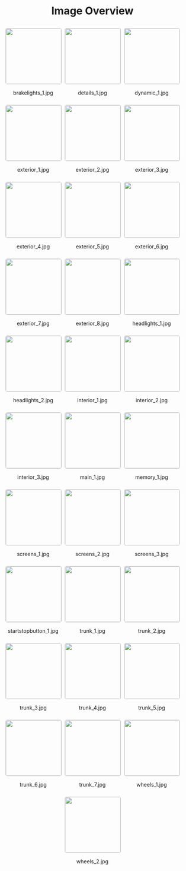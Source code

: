 <style>
    .image-gallery {
        display: flex;
        flex-wrap: wrap;
        gap: 10px;
        justify-content: center;
        padding: 10px;
    }
    .image-gallery img {
        width: 150px;
        height: auto;
        border: 1px solid #ddd;
        border-radius: 5px;
    }
    .image-gallery div {
        flex: 1 1 calc(33.333% - 20px); /* Three images per row on large screens */
        max-width: 150px;
        text-align: center;
    }
    @media (max-width: 768px) {
        .image-gallery div {
            flex: 1 1 calc(50% - 20px); /* Two images per row on medium screens */
        }
    }
    @media (max-width: 480px) {
        .image-gallery div {
            flex: 1 1 100%; /* One image per row on small screens */
        }
    }
</style>
<h1 style ="text-align: center;"> Image Overview </h1> <div class="image-gallery">
<div>
<img src="https://media.evkx.net/multimedia/models/opel/astra/astra_sports_tourer_electric/brakelights_1_st.jpg">
<p>brakelights_1.jpg</p>
</div>
<div>
<img src="https://media.evkx.net/multimedia/models/opel/astra/astra_sports_tourer_electric/details_1_st.jpg">
<p>details_1.jpg</p>
</div>
<div>
<img src="https://media.evkx.net/multimedia/models/opel/astra/astra_sports_tourer_electric/dynamic_1_st.jpg">
<p>dynamic_1.jpg</p>
</div>
<div>
<img src="https://media.evkx.net/multimedia/models/opel/astra/astra_sports_tourer_electric/exterior_1_st.jpg">
<p>exterior_1.jpg</p>
</div>
<div>
<img src="https://media.evkx.net/multimedia/models/opel/astra/astra_sports_tourer_electric/exterior_2_st.jpg">
<p>exterior_2.jpg</p>
</div>
<div>
<img src="https://media.evkx.net/multimedia/models/opel/astra/astra_sports_tourer_electric/exterior_3_st.jpg">
<p>exterior_3.jpg</p>
</div>
<div>
<img src="https://media.evkx.net/multimedia/models/opel/astra/astra_sports_tourer_electric/exterior_4_st.jpg">
<p>exterior_4.jpg</p>
</div>
<div>
<img src="https://media.evkx.net/multimedia/models/opel/astra/astra_sports_tourer_electric/exterior_5_st.jpg">
<p>exterior_5.jpg</p>
</div>
<div>
<img src="https://media.evkx.net/multimedia/models/opel/astra/astra_sports_tourer_electric/exterior_6_st.jpg">
<p>exterior_6.jpg</p>
</div>
<div>
<img src="https://media.evkx.net/multimedia/models/opel/astra/astra_sports_tourer_electric/exterior_7_st.jpg">
<p>exterior_7.jpg</p>
</div>
<div>
<img src="https://media.evkx.net/multimedia/models/opel/astra/astra_sports_tourer_electric/exterior_8_st.jpg">
<p>exterior_8.jpg</p>
</div>
<div>
<img src="https://media.evkx.net/multimedia/models/opel/astra/astra_sports_tourer_electric/headlights_1_st.jpg">
<p>headlights_1.jpg</p>
</div>
<div>
<img src="https://media.evkx.net/multimedia/models/opel/astra/astra_sports_tourer_electric/headlights_2_st.jpg">
<p>headlights_2.jpg</p>
</div>
<div>
<img src="https://media.evkx.net/multimedia/models/opel/astra/astra_sports_tourer_electric/interior_1_st.jpg">
<p>interior_1.jpg</p>
</div>
<div>
<img src="https://media.evkx.net/multimedia/models/opel/astra/astra_sports_tourer_electric/interior_2_st.jpg">
<p>interior_2.jpg</p>
</div>
<div>
<img src="https://media.evkx.net/multimedia/models/opel/astra/astra_sports_tourer_electric/interior_3_st.jpg">
<p>interior_3.jpg</p>
</div>
<div>
<img src="https://media.evkx.net/multimedia/models/opel/astra/astra_sports_tourer_electric/main_1_st.jpg">
<p>main_1.jpg</p>
</div>
<div>
<img src="https://media.evkx.net/multimedia/models/opel/astra/astra_sports_tourer_electric/memory_1_st.jpg">
<p>memory_1.jpg</p>
</div>
<div>
<img src="https://media.evkx.net/multimedia/models/opel/astra/astra_sports_tourer_electric/screens_1_st.jpg">
<p>screens_1.jpg</p>
</div>
<div>
<img src="https://media.evkx.net/multimedia/models/opel/astra/astra_sports_tourer_electric/screens_2_st.jpg">
<p>screens_2.jpg</p>
</div>
<div>
<img src="https://media.evkx.net/multimedia/models/opel/astra/astra_sports_tourer_electric/screens_3_st.jpg">
<p>screens_3.jpg</p>
</div>
<div>
<img src="https://media.evkx.net/multimedia/models/opel/astra/astra_sports_tourer_electric/startstopbutton_1_st.jpg">
<p>startstopbutton_1.jpg</p>
</div>
<div>
<img src="https://media.evkx.net/multimedia/models/opel/astra/astra_sports_tourer_electric/trunk_1_st.jpg">
<p>trunk_1.jpg</p>
</div>
<div>
<img src="https://media.evkx.net/multimedia/models/opel/astra/astra_sports_tourer_electric/trunk_2_st.jpg">
<p>trunk_2.jpg</p>
</div>
<div>
<img src="https://media.evkx.net/multimedia/models/opel/astra/astra_sports_tourer_electric/trunk_3_st.jpg">
<p>trunk_3.jpg</p>
</div>
<div>
<img src="https://media.evkx.net/multimedia/models/opel/astra/astra_sports_tourer_electric/trunk_4_st.jpg">
<p>trunk_4.jpg</p>
</div>
<div>
<img src="https://media.evkx.net/multimedia/models/opel/astra/astra_sports_tourer_electric/trunk_5_st.jpg">
<p>trunk_5.jpg</p>
</div>
<div>
<img src="https://media.evkx.net/multimedia/models/opel/astra/astra_sports_tourer_electric/trunk_6_st.jpg">
<p>trunk_6.jpg</p>
</div>
<div>
<img src="https://media.evkx.net/multimedia/models/opel/astra/astra_sports_tourer_electric/trunk_7_st.jpg">
<p>trunk_7.jpg</p>
</div>
<div>
<img src="https://media.evkx.net/multimedia/models/opel/astra/astra_sports_tourer_electric/wheels_1_st.jpg">
<p>wheels_1.jpg</p>
</div>
<div>
<img src="https://media.evkx.net/multimedia/models/opel/astra/astra_sports_tourer_electric/wheels_2_st.jpg">
<p>wheels_2.jpg</p>
</div>
</div>
